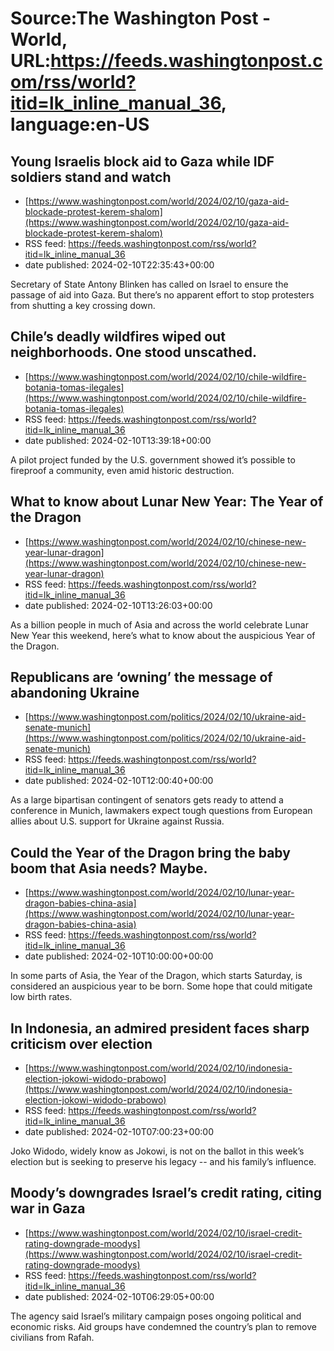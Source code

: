 # Source:The Washington Post - World, URL:https://feeds.washingtonpost.com/rss/world?itid=lk_inline_manual_36, language:en-US

## Young Israelis block aid to Gaza while IDF soldiers stand and watch
 - [https://www.washingtonpost.com/world/2024/02/10/gaza-aid-blockade-protest-kerem-shalom](https://www.washingtonpost.com/world/2024/02/10/gaza-aid-blockade-protest-kerem-shalom)
 - RSS feed: https://feeds.washingtonpost.com/rss/world?itid=lk_inline_manual_36
 - date published: 2024-02-10T22:35:43+00:00

Secretary of State Antony Blinken has called on Israel to ensure the passage of aid into Gaza. But there’s no apparent effort to stop protesters from shutting a key crossing down.

## Chile’s deadly wildfires wiped out neighborhoods. One stood unscathed.
 - [https://www.washingtonpost.com/world/2024/02/10/chile-wildfire-botania-tomas-ilegales](https://www.washingtonpost.com/world/2024/02/10/chile-wildfire-botania-tomas-ilegales)
 - RSS feed: https://feeds.washingtonpost.com/rss/world?itid=lk_inline_manual_36
 - date published: 2024-02-10T13:39:18+00:00

A pilot project funded by the U.S. government showed it’s possible to fireproof a community, even amid historic destruction.

## What to know about Lunar New Year: The Year of the Dragon
 - [https://www.washingtonpost.com/world/2024/02/10/chinese-new-year-lunar-dragon](https://www.washingtonpost.com/world/2024/02/10/chinese-new-year-lunar-dragon)
 - RSS feed: https://feeds.washingtonpost.com/rss/world?itid=lk_inline_manual_36
 - date published: 2024-02-10T13:26:03+00:00

As a billion people in much of Asia and across the world celebrate Lunar New Year this weekend, here’s what to know about the auspicious Year of the Dragon.

## Republicans are ‘owning’ the message of abandoning Ukraine
 - [https://www.washingtonpost.com/politics/2024/02/10/ukraine-aid-senate-munich](https://www.washingtonpost.com/politics/2024/02/10/ukraine-aid-senate-munich)
 - RSS feed: https://feeds.washingtonpost.com/rss/world?itid=lk_inline_manual_36
 - date published: 2024-02-10T12:00:40+00:00

As a large bipartisan contingent of senators gets ready to attend a conference in Munich, lawmakers expect tough questions from European allies about U.S. support for Ukraine against Russia.

## Could the Year of the Dragon bring the baby boom that Asia needs? Maybe.
 - [https://www.washingtonpost.com/world/2024/02/10/lunar-year-dragon-babies-china-asia](https://www.washingtonpost.com/world/2024/02/10/lunar-year-dragon-babies-china-asia)
 - RSS feed: https://feeds.washingtonpost.com/rss/world?itid=lk_inline_manual_36
 - date published: 2024-02-10T10:00:00+00:00

In some parts of Asia, the Year of the Dragon, which starts Saturday, is considered an auspicious year to be born. Some hope that could mitigate low birth rates.

## In Indonesia, an admired president faces sharp criticism over election
 - [https://www.washingtonpost.com/world/2024/02/10/indonesia-election-jokowi-widodo-prabowo](https://www.washingtonpost.com/world/2024/02/10/indonesia-election-jokowi-widodo-prabowo)
 - RSS feed: https://feeds.washingtonpost.com/rss/world?itid=lk_inline_manual_36
 - date published: 2024-02-10T07:00:23+00:00

Joko Widodo, widely know as Jokowi, is not on the ballot in this week’s election but is seeking to preserve his legacy -- and his family’s influence.

## Moody’s downgrades Israel’s credit rating, citing war in Gaza
 - [https://www.washingtonpost.com/world/2024/02/10/israel-credit-rating-downgrade-moodys](https://www.washingtonpost.com/world/2024/02/10/israel-credit-rating-downgrade-moodys)
 - RSS feed: https://feeds.washingtonpost.com/rss/world?itid=lk_inline_manual_36
 - date published: 2024-02-10T06:29:05+00:00

The agency said Israel’s military campaign poses ongoing political and economic risks. Aid groups have condemned the country’s plan to remove civilians from Rafah.

